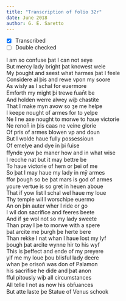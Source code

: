 ```yaml
---
title: "Transcription of folio 32r"
date: June 2018
author: G. E. Saretto
---
```


- [x] Transcribed
- [ ] Double checked

I am so confuse þat I can not seye  
But mercy lady bright þat knowest wele  
My þought and seest what harmes þat I feele  
Considere al þis and rewe vpon my soore  
As wisly as I schal for euermore  
Emforth my might þi trewe ẜuan̄t be  
And holden werre alwey wiþ chastite  
That I make myn avow so ȝe me helpe  
I keepe nought of armes for to yelpe  
Ne I ne axe nought to morwe to haue victorie  
Ne renon̄ in þis caas ne veine glorie  
Of pris of armes blowen vp and doun  
But I wolde haue fully possessioun  
Of emelye and dye in þi ẜuise  
ﬀynde yow þe maner how and in what wise  
I recche nat but it may bettre be  
To haue victorie of hem or þei of me  
So þat I may haue my lady in mȳ armes  
ﬀor þough so be þat mars is god of armes  
youre vertue is so gret in heuen aboue  
That if yow list I schal wel haue my loue  
Thy temple wil I worschipe euermo  
An on þin auter wher I ride or go  
I wil don sacrifice and feeres beete  
And if ȝe wol not so my lady sweete  
Than pray I þe to morwe with a spere  
þat arcite me þurgh þe herte bere  
Than rekke I nat whan I haue lost my lyf  
þough þat arcite wynne hir to his wyf  
This is þeffect and ende of my preyere  
yif me my loue þou blisful lady deere  
whan þe orison̄ was don of Palamon  
his sacrifise he dide and þat anon  
ﬀul pitously wiþ all circumstances  
All telle I not as now his obẜuances  
But atte laste þe Statue of Venus schook  

